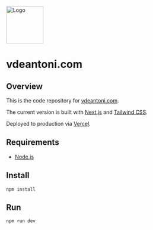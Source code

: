 <img alt="Logo" src="https://raw.githubusercontent.com/vdeantoni/vdeantoni.com/main/public/logo.svg" width="100" />

# vdeantoni.com

## Overview
This is the code repository for [vdeantoni.com](https://vdeantoni.com).

The current version is built with [Next.js](https://nextjs.org/) and [Tailwind CSS](https://tailwindcss.com/).

Deployed to production via [Vercel](https://vercel.com/).

## Requirements
* [Node.js](https://nodejs.org/)

## Install
```
npm install
```

## Run
```
npm run dev
```